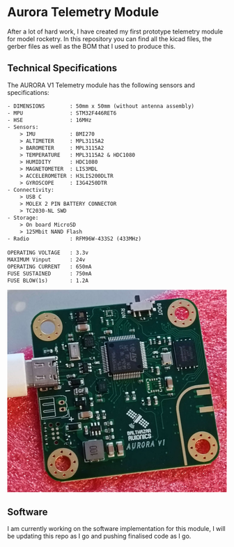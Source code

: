 # Aurora Telemetry Module
After a lot of hard work, I have created my first prototype telemetry module for model rocketry. In this repository you can find all the kicad files, the gerber files as well as the BOM that I used to produce this.

## Technical Specifications
The AURORA V1 Telemetry module has the following sensors and specifications:
```
- DIMENSIONS        : 50mm x 50mm (without antenna assembly)
- MPU               : STM32F446RET6
- HSE               : 16MHz
- Sensors:
    > IMU           : BMI270
    > ALTIMETER     : MPL3115A2
    > BAROMETER     : MPL3115A2
    > TEMPERATURE   : MPL3115A2 & HDC1080
    > HUMIDITY      : HDC1080
    > MAGNETOMETER  : LIS3MDL
    > ACCELEROMETER : H3LIS200DLTR
    > GYROSCOPE     : I3G4250DTR
- Connectivity: 
    > USB C
    > MOLEX 2 PIN BATTERY CONNECTOR
    > TC2030-NL SWD 
- Storage:
    > On board MicroSD
    > 125Mbit NAND Flash
- Radio             : RFM96W-433S2 (433MHz)

OPERATING VOLTAGE   : 3.3v
MAXIMUM Vinput      : 24v
OPERATING CURRENT   : 650mA
FUSE SUSTAINED      : 750mA
FUSE BLOW(1s)       : 1.2A
```

<img src="https://github.com/balthazarSai/Aurora-Telemetry-Module/blob/main/Manufacturing/AURORAV1.jpg" width="600">

##  Software
I am currently working on the software implementation for this module, I will be updating this repo as I go and pushing finalised code as I go.